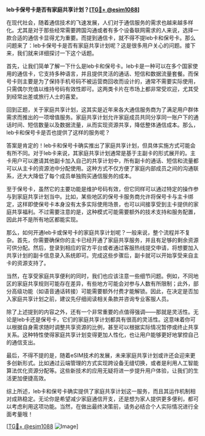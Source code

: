 **leb卡保号卡是否有家庭共享计划？[[TG💪+ @esim1088](https://t.me/s/esim1088)]**

在现代社会，随着通信技术的飞速发展，人们对于通信服务的需求也越来越多样化。尤其是对于那些经常需要跨国沟通或者有多个设备联网需求的人来说，选择一款合适的通信卡显得尤为重要。而提到通信卡，就不得不提leb卡和保号卡。那么问题来了：leb卡保号卡是否有家庭共享计划呢？这是很多用户关心的问题。接下来，我们就来详细探讨一下这个话题。

首先，让我们简单了解一下什么是leb卡和保号卡。leb卡是一种可以在多个国家使用的通信卡，它支持多种语言，并且提供灵活的通话、短信和数据流量套餐。而保号卡则主要是为了保持手机号码不被运营商回收而设计的，通常不需要实际使用，只需偶尔充值以维持号码有效性即可。这两类卡片在市场上都非常受欢迎，尤其受到经常出差或旅行人士的喜爱。

回到正题，关于家庭共享计划，这其实是近年来各大通信服务商为了满足用户群体需求而推出的一项增值服务。家庭共享计划允许家庭成员共同分享同一账户下的通话时间、短信数量以及数据流量，从而实现资源共享，降低整体通信成本。那么，leb卡和保号卡是否也提供了这样的服务呢？

答案是肯定的！leb卡和保号卡确实推出了家庭共享计划，但具体实施方式可能会有所不同。对于leb卡来说，其家庭共享计划通常是基于主副卡的形式展开的。主卡用户可以邀请其他副卡加入自己的共享计划中，所有副卡的通话、短信和流量都可以从主卡的资源池中分配使用。这种方式不仅方便了家庭内部成员之间的沟通联系，还大大降低了每个成员单独购买通信服务的成本。

至于保号卡，虽然它的主要功能是维护号码有效，但它同样可以通过特定的操作参与到家庭共享计划当中。比如，某些地区的保号卡服务商允许将保号卡与主卡绑定，这样即使保号卡本身没有太多实际使用场景，也可以间接享受到主卡提供的家庭共享福利。不过需要注意的是，这种模式可能需要额外的技术支持和服务配置，因此并不是所有地区都能实现。

那么，如何开通leb卡或保号卡的家庭共享计划呢？一般来说，整个流程并不复杂。首先，你需要确保你的主卡已经开通了家庭共享服务，并且有足够的剩余资源可供分配。然后，登录到相应的官方平台或者通过客服热线提交申请，将想要加入共享计划的副卡信息录入系统即可。完成这些步骤后，副卡就可以开始享受来自主卡的资源支持了。

当然，在享受家庭共享便利的同时，我们也应该注意一些细节问题。例如，不同地区的家庭共享规则可能存在差异，有些地方可能会对参与人数有所限制；此外，部分高级功能（如语音通话转接）可能需要额外付费才能解锁。因此，在决定是否加入家庭共享计划之前，建议先仔细阅读相关条款并咨询专业客服人员。

除了上述提到的内容之外，还有一个非常重要的点值得强调——那就是灵活性。无论是leb卡还是保号卡，它们的家庭共享计划都具有很高的灵活性。这意味着你可以根据自身需求随时调整共享资源的比例，甚至可以根据实际情况暂停或终止共享关系。这种特性使得家庭共享计划变得更加人性化，也让用户能够更好地掌控自己的通信支出。

最后，不得不提的是，随着eSIM技术的发展，未来家庭共享计划或许还会迎来更多创新形式。比如通过云端管理的方式实现跨设备无缝切换，或者是利用人工智能算法优化资源分配等。这些新技术的应用无疑将进一步提升用户体验，让我们的生活更加便捷高效。

综上所述，leb卡和保号卡确实提供了家庭共享计划这一服务，而且其运作机制相对成熟稳定。无论你是希望减少家庭通信开支，还是想为家人提供更多便利，都可以考虑利用这项功能。当然，在做出最终决策前，请务必结合个人实际情况进行全面考量哦！

[[TG💪+ @esim1088](https://t.me/s/esim1088) ![Image](https://i.postimg.cc/4NQfJmqS/Snipaste-2025-05-13-00-14-12.png)]
